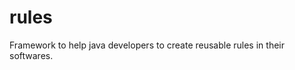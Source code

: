rules
=======================

Framework to help java developers to create reusable rules in their softwares.
